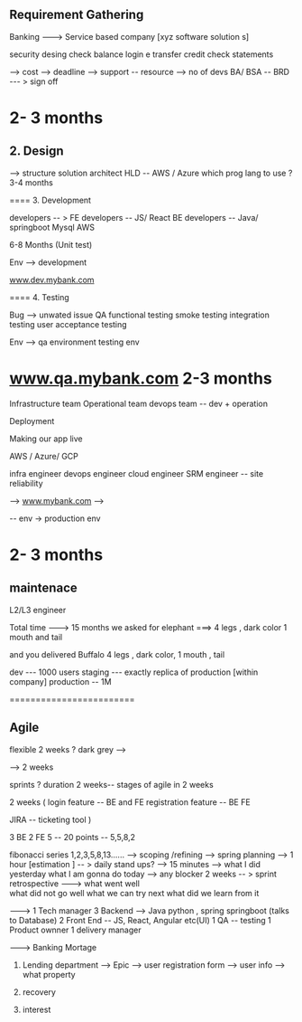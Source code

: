 ## Requirement Gathering

Banking ---> Service based company [xyz software solution s]

security 
desing 
check balance 
login 
e transfer 
credit check 
statements 

--> cost 
--> deadline 
--> support 
-- resource --> no of devs 
BA/ BSA -- BRD --- > sign off 

2- 3 months 
=======
## 2. Design 
--> structure 
solution architect 
HLD 
-- AWS / Azure 
which prog lang to use ? 
3-4 months 

====
3. Development 

developers -- > 
FE developers   -- JS/ React
BE developers  -- Java/ springboot 
Mysql 
AWS 

6-8 Months
(Unit test)

Env --> development 

www.dev.mybank.com

====
4. Testing 

Bug  --> unwated issue 
QA 
functional testing 
smoke testing 
integration testing 
user acceptance testing 

Env -->  qa environment 
testing env 

www.qa.mybank.com
2-3 months 
======

Infrastructure team 
Operational team 
devops team -- dev +  operation 

Deployment 

Making our app live 

AWS / Azure/ GCP 

infra engineer 
devops engineer 
cloud engineer 
SRM engineer -- site reliability

--> www.mybank.com --> 

-- env -> production env 

2- 3 months 
===
## maintenace 
L2/L3 engineer 



Total time ---> 15 months 
we asked for elephant 
===> 4 legs , dark color 1 mouth and tail 

and you delivered Buffalo 
4 legs , dark color, 1 mouth , tail 




dev  --- 1000 users 
staging   --- exactly replica 
of production [within company]
production -- 1M 




========================
## Agile

flexible 
2 weeks ? 
dark grey --> 

--> 2 weeks 

sprints ? duration 
2 weeks-- stages of agile in 2 weeks 

2 weeks (
login feature -- BE 
and FE
registration feature -- BE 
FE

JIRA -- ticketing tool 
)

3 BE 
2 FE 
5 -- 20 points  -- 5,5,8,2 

fibonacci series 1,2,3,5,8,13......
--> scoping /refining 
--> spring planning  --> 1 hour  [estimation ]
-- > daily stand ups? --> 15 minutes --> what I did yesterday 
what I am gonna do today --> any blocker 
2 weeks 
-- > sprint retrospective  ---> 
what went well  
what did not go well 
what we can try next 
what did we learn from it 



---> 
1 Tech manager 
3 Backend  --> Java python , spring springboot (talks to Database)
2 Front End   -- JS, React, Angular etc(UI)
1 QA  -- testing 
1 Product ownner 
1 delivery manager



--->
Banking 
Mortage  
1. Lending department  -->  Epic 
 --> user registration form  --> user info 
 --> what property 

2. recovery 
3. interest 





